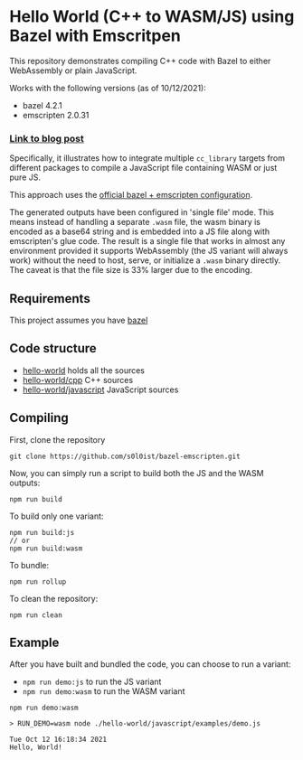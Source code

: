 # Hello World (C++ to WASM/JS) using Bazel with Emscritpen

This repository demonstrates compiling C++ code with Bazel to either WebAssembly or plain JavaScript.

Works with the following versions (as of 10/12/2021):
- bazel 4.2.1
- emscripten 2.0.31

### [Link to blog post](https://medium.com/@s0l0ist/c-to-webassembly-using-bazel-and-emscripten-ae797c119bef)

Specifically, it illustrates how to integrate multiple `cc_library` targets from different packages to compile a JavaScript file containing WASM or just pure JS.

This approach uses the [official bazel + emscripten configuration](https://github.com/emscripten-core/emsdk/tree/main/bazel).

The generated outputs have been configured in 'single file' mode. This means instead of handling a separate `.wasm` file, the wasm binary is encoded as a base64 string and is embedded into a JS file along with emscripten's glue code. The result is a single file that works in almost any environment provided it supports WebAssembly (the JS variant will always work) without the need to host, serve, or initialize a `.wasm` binary directly. The caveat is that the file size is 33% larger due to the encoding.

## Requirements

This project assumes you have [bazel](https://docs.bazel.build/versions/master/install.html)

## Code structure

- [hello-world](hello-world) holds all the sources
- [hello-world/cpp](hello-world/cpp) C++ sources
- [hello-world/javascript](hello-world/javascript) JavaScript sources

## Compiling

First, clone the repository

```
git clone https://github.com/s0l0ist/bazel-emscripten.git
```

Now, you can simply run a script to build both the JS and the WASM outputs:

```
npm run build
```

To build only one variant:

```
npm run build:js
// or
npm run build:wasm
```

To bundle:

```
npm run rollup
```

To clean the repository:

```
npm run clean
```

## Example

After you have built and bundled the code, you can choose to run a variant:

- `npm run demo:js` to run the JS variant
- `npm run demo:wasm` to run the WASM variant

```
npm run demo:wasm

> RUN_DEMO=wasm node ./hello-world/javascript/examples/demo.js

Tue Oct 12 16:18:34 2021
Hello, World!
```
